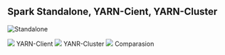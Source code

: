 ## Spark Standalone, YARN-Cient, YARN-Cluster

![Standalone](https://img-blog.csdn.net/20161030135654295)

![](https://images2017.cnblogs.com/blog/400827/201712/400827-20171206174933253-682120820.png)
YARN-Client
![](https://images2017.cnblogs.com/blog/400827/201712/400827-20171206175225316-227997670.png)
YANR-Cluster
![](https://images2015.cnblogs.com/blog/776259/201609/776259-20160909165822723-1513641104.png)
Comparasion
